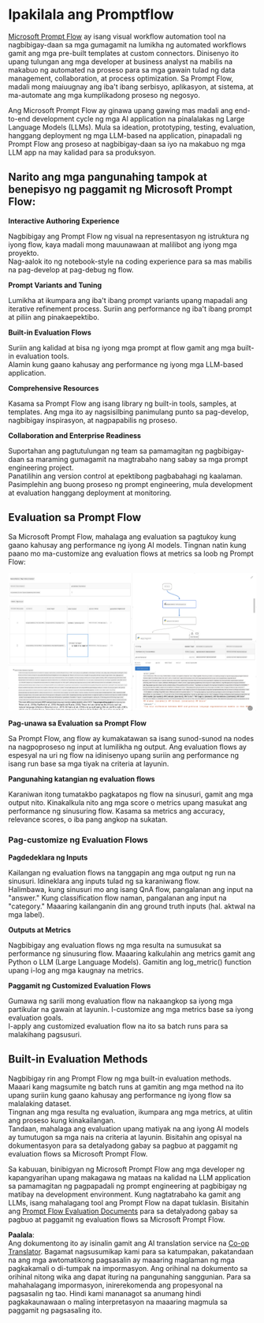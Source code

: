 <!--
CO_OP_TRANSLATOR_METADATA:
{
  "original_hash": "3cbe7629d254f1043193b7fe22524d55",
  "translation_date": "2025-05-09T15:18:42+00:00",
  "source_file": "md/01.Introduction/05/Promptflow.md",
  "language_code": "tl"
}
-->
# **Ipakilala ang Promptflow**

[Microsoft Prompt Flow](https://microsoft.github.io/promptflow/index.html?WT.mc_id=aiml-138114-kinfeylo) ay isang visual workflow automation tool na nagbibigay-daan sa mga gumagamit na lumikha ng automated workflows gamit ang mga pre-built templates at custom connectors. Dinisenyo ito upang tulungan ang mga developer at business analyst na mabilis na makabuo ng automated na proseso para sa mga gawain tulad ng data management, collaboration, at process optimization. Sa Prompt Flow, madali mong maiuugnay ang iba't ibang serbisyo, aplikasyon, at sistema, at ma-automate ang mga kumplikadong proseso ng negosyo.

Ang Microsoft Prompt Flow ay ginawa upang gawing mas madali ang end-to-end development cycle ng mga AI application na pinalalakas ng Large Language Models (LLMs). Mula sa ideation, prototyping, testing, evaluation, hanggang deployment ng mga LLM-based na application, pinapadali ng Prompt Flow ang proseso at nagbibigay-daan sa iyo na makabuo ng mga LLM app na may kalidad para sa produksyon.

## Narito ang mga pangunahing tampok at benepisyo ng paggamit ng Microsoft Prompt Flow:

**Interactive Authoring Experience**

Nagbibigay ang Prompt Flow ng visual na representasyon ng istruktura ng iyong flow, kaya madali mong mauunawaan at malilibot ang iyong mga proyekto.  
Nag-aalok ito ng notebook-style na coding experience para sa mas mabilis na pag-develop at pag-debug ng flow.

**Prompt Variants and Tuning**

Lumikha at ikumpara ang iba't ibang prompt variants upang mapadali ang iterative refinement process. Suriin ang performance ng iba't ibang prompt at piliin ang pinakaepektibo.

**Built-in Evaluation Flows**

Suriin ang kalidad at bisa ng iyong mga prompt at flow gamit ang mga built-in evaluation tools.  
Alamin kung gaano kahusay ang performance ng iyong mga LLM-based application.

**Comprehensive Resources**

Kasama sa Prompt Flow ang isang library ng built-in tools, samples, at templates. Ang mga ito ay nagsisilbing panimulang punto sa pag-develop, nagbibigay inspirasyon, at nagpapabilis ng proseso.

**Collaboration and Enterprise Readiness**

Suportahan ang pagtutulungan ng team sa pamamagitan ng pagbibigay-daan sa maraming gumagamit na magtrabaho nang sabay sa mga prompt engineering project.  
Panatilihin ang version control at epektibong pagbabahagi ng kaalaman. Pasimplehin ang buong proseso ng prompt engineering, mula development at evaluation hanggang deployment at monitoring.

## Evaluation sa Prompt Flow

Sa Microsoft Prompt Flow, mahalaga ang evaluation sa pagtukoy kung gaano kahusay ang performance ng iyong AI models. Tingnan natin kung paano mo ma-customize ang evaluation flows at metrics sa loob ng Prompt Flow:

![PFVizualise](../../../../../translated_images/pfvisualize.93c453890f4088830217fa7308b1a589058ed499bbfff160c85676066b5cbf2d.tl.png)

**Pag-unawa sa Evaluation sa Prompt Flow**

Sa Prompt Flow, ang flow ay kumakatawan sa isang sunod-sunod na nodes na nagpoproseso ng input at lumilikha ng output. Ang evaluation flows ay espesyal na uri ng flow na idinisenyo upang suriin ang performance ng isang run base sa mga tiyak na criteria at layunin.

**Pangunahing katangian ng evaluation flows**

Karaniwan itong tumatakbo pagkatapos ng flow na sinusuri, gamit ang mga output nito. Kinakalkula nito ang mga score o metrics upang masukat ang performance ng sinusuring flow. Kasama sa metrics ang accuracy, relevance scores, o iba pang angkop na sukatan.

### Pag-customize ng Evaluation Flows

**Pagdedeklara ng Inputs**

Kailangan ng evaluation flows na tanggapin ang mga output ng run na sinusuri. Idineklara ang inputs tulad ng sa karaniwang flow.  
Halimbawa, kung sinusuri mo ang isang QnA flow, pangalanan ang input na "answer." Kung classification flow naman, pangalanan ang input na "category." Maaaring kailanganin din ang ground truth inputs (hal. aktwal na mga label).

**Outputs at Metrics**

Nagbibigay ang evaluation flows ng mga resulta na sumusukat sa performance ng sinusuring flow. Maaaring kalkulahin ang metrics gamit ang Python o LLM (Large Language Models). Gamitin ang log_metric() function upang i-log ang mga kaugnay na metrics.

**Paggamit ng Customized Evaluation Flows**

Gumawa ng sarili mong evaluation flow na nakaangkop sa iyong mga partikular na gawain at layunin. I-customize ang mga metrics base sa iyong evaluation goals.  
I-apply ang customized evaluation flow na ito sa batch runs para sa malakihang pagsusuri.

## Built-in Evaluation Methods

Nagbibigay rin ang Prompt Flow ng mga built-in evaluation methods.  
Maaari kang magsumite ng batch runs at gamitin ang mga method na ito upang suriin kung gaano kahusay ang performance ng iyong flow sa malalaking dataset.  
Tingnan ang mga resulta ng evaluation, ikumpara ang mga metrics, at ulitin ang proseso kung kinakailangan.  
Tandaan, mahalaga ang evaluation upang matiyak na ang iyong AI models ay tumutugon sa mga nais na criteria at layunin. Bisitahin ang opisyal na dokumentasyon para sa detalyadong gabay sa pagbuo at paggamit ng evaluation flows sa Microsoft Prompt Flow.

Sa kabuuan, binibigyan ng Microsoft Prompt Flow ang mga developer ng kapangyarihan upang makagawa ng mataas na kalidad na LLM application sa pamamagitan ng pagpapadali ng prompt engineering at pagbibigay ng matibay na development environment. Kung nagtatrabaho ka gamit ang LLMs, isang mahalagang tool ang Prompt Flow na dapat tuklasin. Bisitahin ang [Prompt Flow Evaluation Documents](https://learn.microsoft.com/azure/machine-learning/prompt-flow/how-to-develop-an-evaluation-flow?view=azureml-api-2?WT.mc_id=aiml-138114-kinfeylo) para sa detalyadong gabay sa pagbuo at paggamit ng evaluation flows sa Microsoft Prompt Flow.

**Paalala**:  
Ang dokumentong ito ay isinalin gamit ang AI translation service na [Co-op Translator](https://github.com/Azure/co-op-translator). Bagamat nagsusumikap kami para sa katumpakan, pakatandaan na ang mga awtomatikong pagsasalin ay maaaring maglaman ng mga pagkakamali o di-tumpak na impormasyon. Ang orihinal na dokumento sa orihinal nitong wika ang dapat ituring na pangunahing sanggunian. Para sa mahahalagang impormasyon, inirerekomenda ang propesyonal na pagsasalin ng tao. Hindi kami mananagot sa anumang hindi pagkakaunawaan o maling interpretasyon na maaaring magmula sa paggamit ng pagsasaling ito.